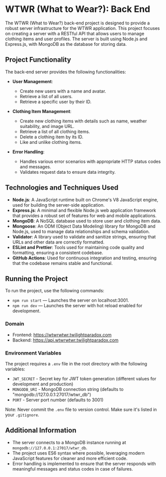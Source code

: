 # WTWR (What to Wear?): Back End

The WTWR (What to Wear?) back-end project is designed to provide a robust server infrastructure for the WTWR application. This project focuses on creating a server with a RESTful API that allows users to manage clothing items and user profiles. The server is built using Node.js and Express.js, with MongoDB as the database for storing data.

## Project Functionality

The back-end server provides the following functionalities:

- **User Management**:

  - Create new users with a name and avatar.
  - Retrieve a list of all users.
  - Retrieve a specific user by their ID.

- **Clothing Item Management**:

  - Create new clothing items with details such as name, weather suitability, and image URL.
  - Retrieve a list of all clothing items.
  - Delete a clothing item by its ID.
  - Like and unlike clothing items.

- **Error Handling**:
  - Handles various error scenarios with appropriate HTTP status codes and messages.
  - Validates request data to ensure data integrity.

## Technologies and Techniques Used

- **Node.js**: A JavaScript runtime built on Chrome's V8 JavaScript engine, used for building the server-side application.
- **Express.js**: A minimal and flexible Node.js web application framework that provides a robust set of features for web and mobile applications.
- **MongoDB**: A NoSQL database used to store user and clothing item data.
- **Mongoose**: An ODM (Object Data Modeling) library for MongoDB and Node.js, used to manage data relationships and schema validation.
- **Validator**: A library used to validate and sanitize strings, ensuring that URLs and other data are correctly formatted.
- **ESLint and Prettier**: Tools used for maintaining code quality and formatting, ensuring a consistent codebase.
- **GitHub Actions**: Used for continuous integration and testing, ensuring that the codebase remains stable and functional.

## Running the Project

To run the project, use the following commands:

- `npm run start` — Launches the server on localhost:3001.
- `npm run dev` — Launches the server with hot reload enabled for development.

### Domain

- Frontend: https://wtwrwtwr.twilightparadox.com
- Backend: https://api.wtwrwtwr.twilightparadox.com

### Environment Variables

The project requires a `.env` file in the root directory with the following variables:

- `JWT_SECRET` - Secret key for JWT token generation (different values for development and production)
- `MONGODB_URI` - MongoDB connection string (defaults to "mongodb://127.0.0.1:27017/wtwr_db")
- `PORT` - Server port number (defaults to 3001)

Note: Never commit the `.env` file to version control. Make sure it's listed in your `.gitignore`.

## Additional Information

- The server connects to a MongoDB instance running at `mongodb://127.0.0.1:27017/wtwr_db`.
- The project uses ES6 syntax where possible, leveraging modern JavaScript features for cleaner and more efficient code.
- Error handling is implemented to ensure that the server responds with meaningful messages and status codes in case of failures.
